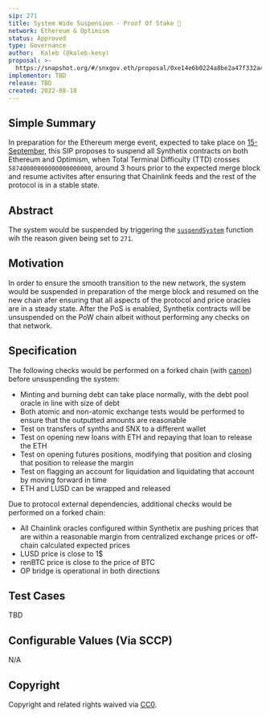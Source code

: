 ```yaml
---
sip: 271
title: System Wide Suspension - Proof Of Stake 🐼 
network: Ethereum & Optimism
status: Approved
type: Governance
author:  Kaleb (@kaleb-keny)
proposal: >-
  https://snapshot.org/#/snxgov.eth/proposal/0xe14e6b0224a8be2a47f332a4e8d176d8b5a2fd1241bd6ac8ea4ed7b169b5a523
implementor: TBD
release: TBD
created: 2022-08-18
---
```


## Simple Summary

In preparation for the Ethereum merge event, expected to take place on [15-September](https://bordel.wtf/), this SIP proposes to suspend all Synthetix contracts on both Ethereum and Optimism, when Total Terminal Difficulty (TTD) crosses  `58740000000000000000000`, around 3 hours prior to the expected merge block and resume activites after ensuring that Chainlink feeds and the rest of the protocol is in a stable state.

## Abstract

<!--A short (~200 word) description of the proposed change, the abstract should clearly describe the proposed change. This is what *will* be done if the SIP is implemented, not *why* it should be done or *how* it will be done. If the SIP proposes deploying a new contract, write, "we propose to deploy a new contract that will do x".-->

The system would be suspended by triggering the [`suspendSystem`](https://etherscan.io/address/0x696c905F8F8c006cA46e9808fE7e00049507798F#writeContract#F20) function wih the reason given being set to `271`.

## Motivation

<!--This is the problem statement. This is the *why* of the SIP. It should clearly explain *why* the current state of the protocol is inadequate.  It is critical that you explain *why* the change is needed, if the SIP proposes changing how something is calculated, you must address *why* the current calculation is innaccurate or wrong. This is not the place to describe how the SIP will address the issue!-->

In order to ensure the smooth transition to the new network, the system would be suspended in preparation of the merge block and resumed on the new chain afer ensuring that all aspects of the protocol and price oracles are in a steady state. After the PoS is enabled, Synthetix contracts will be unsuspended on the PoW chain albeit without performing any checks on that network.

## Specification

The following checks would be performed on a forked chain (with [canon](https://usecannon.com/)) before unsuspending the system:
- Minting and burning debt can take place normally, with the debt pool oracle in line with size of debt
- Both atomic and non-atomic exchange tests would be performed to ensure that the outputted amounts are reasonable  
- Test on transfers of synths and SNX to a different wallet
- Test on opening new loans with ETH and repaying that loan to release the ETH
- Test on opening futures positions, modifying that position and closing that position to release the margin
- Test on flagging an account for liquidation and liquidating that account by moving forward in time
- ETH and LUSD can be wrapped and released

Due to protocol external dependencies, additional checks would be performed on a forked chain:
- All Chainlink oracles configured within Synthetix are pushing prices that are within a reasonable margin from centralized exchange prices or off-chain calculated expected prices
- LUSD price is close to 1$
- renBTC price is close to the price of BTC
- OP bridge is operational in both directions 

## Test Cases

TBD

## Configurable Values (Via SCCP)

N/A

## Copyright

Copyright and related rights waived via [CC0](https://creativecommons.org/publicdomain/zero/1.0/).
